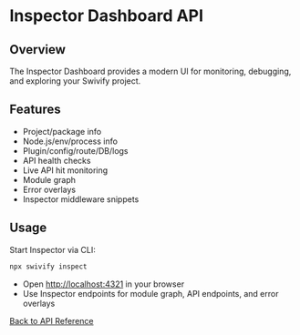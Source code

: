 # Inspector Dashboard API

## Overview

The Inspector Dashboard provides a modern UI for monitoring, debugging, and exploring your Swivify project.

## Features

- Project/package info
- Node.js/env/process info
- Plugin/config/route/DB/logs
- API health checks
- Live API hit monitoring
- Module graph
- Error overlays
- Inspector middleware snippets

## Usage

Start Inspector via CLI:

```sh
npx swivify inspect
```

- Open [http://localhost:4321](http://localhost:4321) in your browser
- Use Inspector endpoints for module graph, API endpoints, and error overlays

[Back to API Reference](./)
